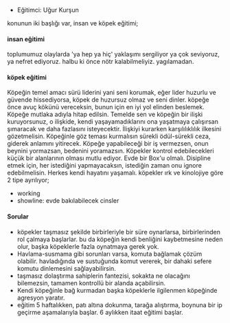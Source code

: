 * Eğitimci: Uğur Kurşun

konunun iki başlığı var, insan ve köpek eğitimi;
#### insan eğitimi 
toplumumuz olaylarda 'ya hep ya hiç' yaklaşımı sergiliyor
ya çok seviyoruz, ya nefret ediyoruz.
halbu ki önce nötr kalabilmeliyiz. yagılamadan.


#### köpek eğitimi 
Köpeğin temel amacı sürü liderini yani seni korumak, eğer lider huzurlu ve güvende hissediyorsa, köpek de huzursuz olmaz ve seni dinler.
köpeğe önce avuç kökünü vereceksin, bunun için en iyi yol elinden beslemek.
Köpeğe mutlaka adıyla hitap edilsin. 
Temelde sen ve köpeğin bir ilişki kuruyorsunuz, o ilişkide, kendi yaşayamadıklarını ona yaşatmaya çalışırsan şımaracak ve daha fazlasını isteyecektir. İlişkiyi kurarken karşılılıklılık ilkesini gözetmelisin.
Köpeğinle göz teması kurmalısın
sürekli ödül-sürekli ceza, giderek anlamını yitirecek.
Köpeğe yapabileceği bir iş vermezsen, onun beynini yormazsan, bedenini yoramazsın.
Köpekler kontrol edebilecekleri küçük bir alanlarının olması mutlu ediyor. Evde bir Box'u olmalı. 
Disipline etmek için, her istediğini yapmayacaksın, istediğin zaman onu ignore edebilmelisin. Herkes kendi hayatını yaşamalı.
köpekler ırk ve kinolojiye göre 2 tipe ayrılıyor;
* working
* showline: evde bakılabilecek cinsler

#### Sorular
* köpekler taşmasız şekilde birbirleriyle bir süre oynarlarsa, birbirlerinden rol çalmaya başlarlar. bu da köpeğin kendi benliğini kaybetmesine neden olur, başka köpeklerle fazla oynatmaya gerek yok.
* Havlama-susmama gibi sorunları varsa, komuta bağlamak çözüm olabilir. havladığında ve sustuğunda komut vererek, bir dahaki sefere komutu dinlemesini sağlayabilirsin.
* taşmasız dolaştırma sahiplerin fantezisi, sokakta ne olacağını bilemezsin, tamamen kontrollü bir alanda açabilirsin.
* Kendi köpeğinle bağ kurmadan başka köpeklerle ilgilenmen köpeğinde agresyon yaratır.
* eğitim 5 haftalıkken, patı altına dokunma, tarağa alıştırma, boynuna bir ip geçirme aşamalarıyla başlar. 6 aylıkken itaat eğitimi başlar.

